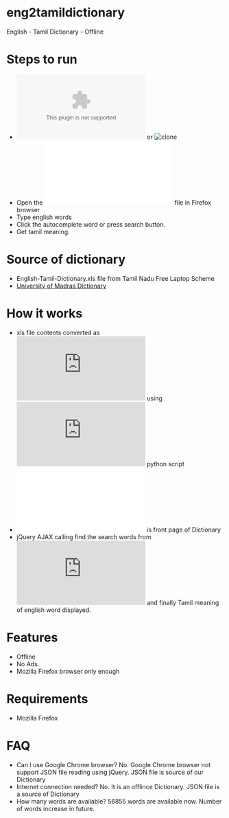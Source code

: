 # eng2tamildictionary
English - Tamil Dictionary - Offline

# Steps to run
* ![Download](https://github.com/linuxkathirvel/eng2tamildictionary/archive/master.zip) or ![clone](https://github.com/linuxkathirvel/eng2tamildictionary.git)
* Open the ![english_to_tamil.html](english_to_tamil.html) file in Firefox browser
* Type english words
* Click the autocomplete word or press search button.
* Get tamil meaning.

# Source of dictionary
* English-Tamil-Dictionary.xls file from Tamil Nadu Free Laptop Scheme
* [University of Madras Dictionary](http://www.tamilvu.org/library/pmdictionary/html/madsind.htm)

# How it works
* xls file contents converted as ![JSON file](https://github.com/linuxkathirvel/eng2tamildictionary/blob/master/dictionary.json) using ![excel_to_html.py](https://github.com/linuxkathirvel/eng2tamildictionary/blob/master/excel_to_html.py) python script
* ![english_to_tamil.html](english_to_tamil.html) is front page of Dictionary
* jQuery AJAX calling find the search words from ![JSON file](https://github.com/linuxkathirvel/eng2tamildictionary/blob/master/dictionary.json) and finally Tamil meaning of english word displayed.

# Features
* Offline
* No Ads.
* Mozilla Firefox browser only enough

# Requirements
* Mozilla Firefox

# FAQ
* Can I use Google Chrome browser?
No. Google Chrome browser not support JSON file reading using jQuery. JSON file is source of our Dictionary
* Internet connection needed?
No. It is an offlince Dictionary. JSON file is a source of Dictionary
* How many words are available?
56855 words are available now. Number of words increase in future.

